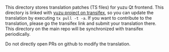 This directory stores translation patches (TS files) for yuzu Qt frontend. This directory is linked with [yuzu project on transifex](https://www.transifex.com/yuzu-emulator/yuzu), so you can update the translation by executing `tx pull -t -a`. If you want to contribute to the translation, please go the transifex link and submit your translation there. This directory on the main repo will be synchronized with transifex periodically.

Do not directly open PRs on github to modify the translation.
